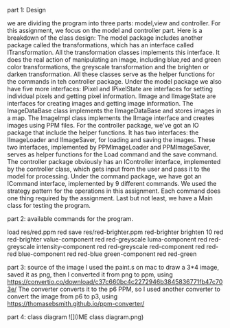 part 1: Design

we are dividing the program into three parts: model,view and controller.
For this assignment, we focus on the model and controller part. Here is 
a breakdown of the class design:
The model package includes another package called the transformations, 
which has an interface called ITransformation. All the transformation classes
implements this interface. It does the real action of manipulating an image,
including blue,red and green color transformations, the greyscale transformation
and the brighten or darken transformation. All these classes serve as the helper functions
for the commands in teh controller package.
Under the model package we also have five more interfaces:
IPixel and IPixelState are interfaces for setting individual pixels and getting
pixel information.
IImage and IImageState are interfaces for creating images and getting
image information.
The ImageDataBase class implements the IImageDataBase and stores images in a map.
The ImageImpl class implements the IImage interface and creates images using
PPM files.
For the controller package, we've got an IO package that include the helper functions.
It has two interfaces: the IImageLoader and IImageSaver, for loading and saving
the images. These two interfaces, implemented by PPMImageLoader and PPMImageSaver,
serves as helper functions for the Load command and the save command.
The controller package obviously has an IController interface, implemented by the controller
class, which gets input from the user and pass it to the model for processing.
Under the command package, we have got an ICommand interface, implemented by 9 
different commands. We used the strategy pattern for the operations in this assignment.
Each command does one thing required by the assignment.
Last but not least, we have a Main class for testing the program.


part 2: available commands for the program.

load res/red.ppm red
save res/red-brighter.ppm red-brighter
brighten 10 red red-brighter
value-component red red-greyscale
luma-component red red-greyscale
intensity-component red red-greyscale
red-component red red-red
blue-component red red-blue
green-component red red-green


part 3: source of the image
I used the paint.s on mac to draw a 3*4 image, saved it as png,
then I converted it from png to ppm, using https://convertio.co/download/c37c660bc4c2272946b3845836771fb47c703e/
The converter converts it to the p6 PPM, so I used another converter to 
convert the image from p6 to p3, using https://thomasebsmith.github.io/ppm-converter/


part 4: class diagram
![](IME class diagram.png)
